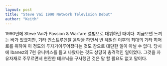 ```yaml
---
layout: post
title: "Steve Vai 1990 Network Television Debut"
author: "Keith"
---
```


1990년에 Steve Vai가 Passion &amp; Warfare 앨범으로 대뷔하던 때이다.
지금보면 느끼는 바가 있겠지만, 기타 인스트루멘탈 음악을 하면서 반 헤일런 이후의 최대의 기타 히어로를 위하여 이 정도의 투자가이루어졌다는 것도 참으로 대단한 일이 아닐 수 없다.
당시에 Ibanez의 7현 유니버스를 들고 나왔다는 것도 상당히 충격적인 일이었다. 그것을 자유자재로 주무르면서 현란한 테크닉을 구사했던 것은 말 할 필요도 없고 말이다.




